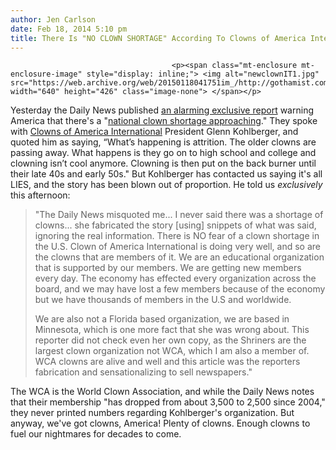 ```yaml
---
author: Jen Carlson
date: Feb 18, 2014 5:10 pm
title: There Is "NO CLOWN SHORTAGE" According To Clowns of America International
---
```


	
										<p><span class="mt-enclosure mt-enclosure-image" style="display: inline;"> <img alt="newclownIT1.jpg" src="https://web.archive.org/web/20150118041751im_/http://gothamist.com/attachments/arts_jen/newclownIT1.jpg" width="640" height="426" class="image-none"> </span></p>

<p>Yesterday the Daily News published <a href="https://web.archive.org/web/20150118041751/http://gothamist.com/2014/02/17/please_send_clowns.php">an alarming exclusive report</a> warning America that there&apos;s a &quot;<a href="https://web.archive.org/web/20150118041751/http://www.nydailynews.com/news/national/exclusive-national-clown-shortage-approaching-article-1.1616801#ixzz2tiBUbfBk">national clown shortage approaching</a>.&quot; They spoke with <a href="https://web.archive.org/web/20150118041751/http://www.coai.org/">Clowns of America International</a> President Glenn Kohlberger, and quoted him as saying, &#x201C;What&#x2019;s happening is attrition. The older clowns are passing away. What happens is they go on to high school and college and clowning isn&#x2019;t cool anymore. Clowning is then put on the back burner until their late 40s and early 50s.&quot; But Kohlberger has contacted us saying it&apos;s all LIES, and the story has been blown out of proportion. He told us <em>exclusively</em> this afternoon: </p>

<blockquote>&quot;The Daily News misquoted me... I never said there was a shortage of clowns... she fabricated the story [using] snippets of what was said, ignoring the real information. There is NO fear of a clown shortage in the U.S. Clown of America International is doing very well, and so are the clowns that are members of it.  We are an educational organization that is supported by our members. We are getting new members every day. The economy has effected every organization across the board, and we may have lost a few members because of the economy but we have thousands of members in the U.S and worldwide.  

<p>We are also not a Florida based organization, we are based in Minnesota, which is one more fact that she was wrong about.  This reporter did not check even her own copy, as the Shriners are the largest clown organization not WCA, which I am also a member of. WCA clowns are alive and well and this article was the reporters fabrication and sensationalizing to sell newspapers.&quot;</p></blockquote><p></p>

<p>The WCA is the World Clown Association, and while the Daily News notes that their membership &quot;has dropped from about 3,500 to 2,500 since 2004,&quot; they never printed numbers regarding Kohlberger&apos;s organization. But anyway, we&apos;ve got clowns, America! Plenty of clowns. Enough clowns to fuel our nightmares for decades to come.</p>					
										
									
				